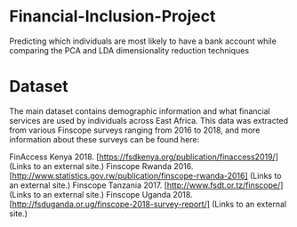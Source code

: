# Financial-Inclusion-Project
Predicting which individuals are most likely to have a bank account while comparing the PCA and LDA dimensionality reduction techniques
# Dataset
The main dataset contains demographic information and what financial services are used by individuals across East Africa. This data was extracted from various Finscope surveys ranging from 2016 to 2018, and more information about these surveys can be found here:

FinAccess Kenya 2018. [https://fsdkenya.org/publication/finaccess2019/] (Links to an external site.) Finscope Rwanda 2016. [http://www.statistics.gov.rw/publication/finscope-rwanda-2016] (Links to an external site.) Finscope Tanzania 2017. [http://www.fsdt.or.tz/finscope/] (Links to an external site.) Finscope Uganda 2018. [http://fsduganda.or.ug/finscope-2018-survey-report/] (Links to an external site.)
